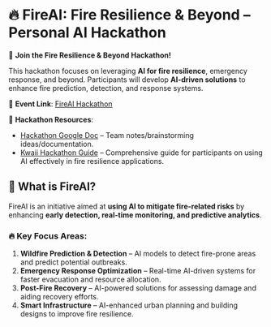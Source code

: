 # 🔥 FireAI: Fire Resilience & Beyond – Personal AI Hackathon  

🚀 **Join the Fire Resilience & Beyond Hackathon!**  

This hackathon focuses on leveraging **AI for fire resilience**, emergency response, and beyond. Participants will develop **AI-driven solutions** to enhance fire prediction, detection, and response systems.  

📅 **Event Link**: [FireAI Hackathon](https://lu.ma/djblzsj5)  

📄 **Hackathon Resources**:  
- [Hackathon Google Doc](https://docs.google.com/document/d/16V5l3yia1Lz9OKjCZtpF2nCoz0LMoRUfy1GG1rFJQnc/edit?tab=t.0#heading=h.h9pniebat0ch) – Team notes/brainstorming ideas/documentation.
- [Kwaii Hackathon Guide](https://docs.google.com/document/d/10gCKUugqRjMwj0wIuKW-_vIyp9Z_9SC8Vul7q6XjBT8/edit?tab=t.0) – Comprehensive guide for participants on using AI effectively in fire resilience applications.  

## 🔹 What is FireAI?  
FireAI is an initiative aimed at **using AI to mitigate fire-related risks** by enhancing **early detection, real-time monitoring, and predictive analytics**.  

### 🔥 **Key Focus Areas**:  
1. **Wildfire Prediction & Detection** – AI models to detect fire-prone areas and predict potential outbreaks.  
2. **Emergency Response Optimization** – Real-time AI-driven systems for faster evacuation and resource allocation.  
3. **Post-Fire Recovery** – AI-powered solutions for assessing damage and aiding recovery efforts.  
4. **Smart Infrastructure** – AI-enhanced urban planning and building designs to improve fire resilience.  
